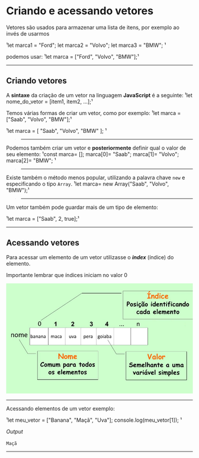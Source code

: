 # Criando e acessando vetores

Vetores são usados para armazenar uma lista de itens, por exemplo ao invés de usarmos

¹let marca1 = "Ford";
let marca2 = "Volvo";
let marca3 = "BMW";
¹

podemos usar:
¹let marca = ["Ford", "Volvo", "BMW"];¹
___

## Criando vetores

A **sintaxe** da criação de um vetor na linguagem **JavaScript** é a seguinte:
¹let nome_do_vetor = [item1, item2, ...];¹

Temos várias formas de criar um vetor, como por exemplo:
¹let marca = ["Saab", "Volvo", "BMW"];¹

¹let marca = [
  "Saab",
  "Volvo",
  "BMW"
]; 
¹

> ___

Podemos também criar um vetor e **posteriormente** definir qual o valor de seu elemento:
¹const marca= [];
marca[0]= "Saab";
marca[1]= "Volvo";
marca[2]= "BMW";
¹

> ___

Existe também o método menos popular, utilizando a palavra chave ```new``` e especificando o tipo ```Array```.
¹let marca= new Array("Saab", "Volvo", "BMW");¹

> ___

Um vetor também pode guardar mais de um tipo de elemento:

¹let marca = ["Saab", 2, true];¹

___

## Acessando vetores

Para acessar um elemento de um vetor utilizasse o ***index*** (índice) do elemento.

Importante lembrar que índices iniciam no valor 0

![Diagrama de fluxo](./markdown/Volume3/Exercicio_1/imgIndex.png)
___
Acessando elementos de um vetor exemplo:

¹let meu_vetor = ["Banana", "Maçã", "Uva"];
console.log(meu_vetor[1]);
¹

*Output*

```Maçã```
___
